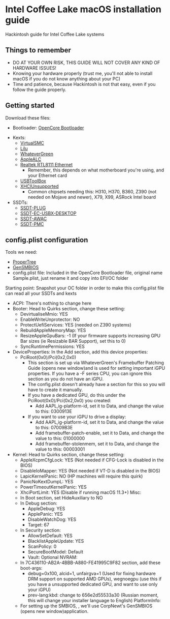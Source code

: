 # Intel Coffee Lake macOS installation guide
Hackintosh guide for Intel Coffee Lake systems
## Things to remember
+ DO AT YOUR OWN RISK, THIS GUIDE WILL NOT COVER ANY KIND OF HARDWARE ISSUES!
+ Knowing your hardware properly (trust me, you'll not able to install macOS if you do not know anything about your PC)
+ Time and patience, because Hackintosh is not that easy, even if you follow the guide properly.

## Getting started
Download these files:
- Bootloader: [OpenCore Bootloader](https://github.com/acidanthera/OpenCorePkg/releases)
+ Kexts:
  - [VirtualSMC](https://github.com/acidanthera/VirtualSMC/releases)
  - [Lilu](https://github.com/acidanthera/Lilu/releases)
  - [WhateverGreen](https://github.com/acidanthera/WhateverGreen/releases)
  - [AppleALC](https://github.com/acidanthera/AppleALC/releases)
  - [Realtek RTL8111 Ethernet](https://github.com/Mieze/RTL8111_driver_for_OS_X/releases)
    - Remember, this depends on what motherboard you're using, and your Ethernet card
  - [USBToolBox](https://github.com/USBToolBox/kext/releases/tag)
  - [XHCIUnsupported](https://github.com/RehabMan/OS-X-USB-Inject-All)
    - Common chipsets needing this: H310, H370, B360, Z390 (not needed on Mojave and newer), X79, X99, ASRock Intel board
 + SSDTs:
    - [SSDT-PLUG](https://github.com/dortania/Getting-Started-With-ACPI/blob/master/extra-files/compiled/SSDT-PLUG-DRTNIA.aml)
    - [SSDT-EC-USBX-DESKTOP](https://github.com/dortania/Getting-Started-With-ACPI/blob/master/extra-files/compiled/SSDT-EC-USBX-DESKTOP.aml)
    - [SSDT-AWAC](https://github.com/dortania/Getting-Started-With-ACPI/blob/master/extra-files/compiled/SSDT-AWAC.aml)
    - [SSDT-PMC](https://github.com/dortania/Getting-Started-With-ACPI/blob/master/extra-files/compiled/SSDT-PMC.aml)

## config.plist configuration
Tools we need:
- [ProperTree](https://github.com/corpnewt/ProperTree)
- [GenSMBIOS](https://github.com/corpnewt/GenSMBIOS)
- config.plist file: Included in the OpenCore Bootloader file, original name Sample.plist, just rename it and copy into EFI/OC folder

Starting point:
Snapshot your OC folder in order to make this config.plist file can read all your SSDTs and kexts

- ACPI: There's nothing to change here
- Booter: Head to Quirks section, change these setting:
  + DevirtualiseMmio: YES
  + EnableWriteUnprotector: NO
  + ProtectUefiServices: YES (needed on Z390 systems)
  + RebuildAppleMemoryMap: YES
  + ResizeAppleGpuBars: -1 (If your firmware supports increasing GPU Bar sizes (ie Resizable BAR Support), set this to 0)
  + SyncRuntimePermissions: YES
- DeviceProperties: In the Add section, add this device properties:
  + PciRoot(0x0)/Pci(0x2,0x0)
    - This section is set up via WhateverGreen's Framebuffer Patching Guide (opens new window)and is used for setting important iGPU properties. If you have a -F series CPU, you can ignore this section as you do not have an iGPU.
    - The config.plist doesn't already have a section for this so you will have to create it manually.
    - If you have a dedicated GPU, do this under the PciRoot(0x0)/Pci(0x2,0x0) you created:
      - Add AAPL,ig-platform-id, set it to Data, and change the value to this: 0300913E
    - If you want to use your iGPU to drive a display:
      - Add AAPL,ig-platform-id, set it to Data, and change the value to this: 07009B3E
      - Add framebuffer-patch-enable, set it to Data, and change the value to this: 01000000
      - Add framebuffer-stolenmem, set it to Data, and change the value to this: 	00003001
- Kernel: Head to Quirks section, change these setting:
  + AppleXcpmCfgLock: YES (Not needed if CFG-Lock is disabled in the BIOS)
  + DisableIoMapper: YES (Not needed if VT-D is disabled in the BIOS)
  + LapicKernelPanic: NO (HP machines will require this quirk)
  + PanicNoKextDumpL: YES
  + PowerTimeoutKernelPanic: YES
  + XhciPortLimit: YES (Disable if running macOS 11.3+)
Misc: 
  + In Boot section, set HideAuxiliary to NO
  + In Debug section:
    + AppleDebug: YES
    + ApplePanic: YES
    + DisableWatchDog: YES
    + Target: 67
  + In Security section:
    + AllowSetDefault: YES
    + BlacklistAppleUpdate: YES
    + ScanPolicy: 0
    + SecureBootModel: Default
    + Vault: Optional
NVRAM:
  + In 7C436110-AB2A-4BBB-A880-FE41995C9F82 section, add these boot-args:
    + debug=0x100, alcid=1, unfairgva=1 (Used for fixing hardware DRM support on supported AMD GPUs), wegnoegpu (use this if you have a unsupported dedicated GPU, and want to use only your iGPU)
    + prev-lang:kbd: change to 656e2d55533a30 (Russian moment, this will change your installer language to English)
PlatformInfo:
  + For setting up the SMBIOS, , we'll use CorpNewt's GenSMBIOS (opens new window)application.
